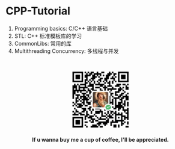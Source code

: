 # CPP-Tutorial



1. Programming basics: C/C++ 语言基础
2. STL: C++ 标准模板库的学习
3. CommonLibs: 常用的库
4. Multithreading Concurrency: 多线程与并发

&emsp;
<div align=center>
    <img src="./imgs/QRcode.png" width=150>
    <h4>If u wanna buy me a cup of coffee, I'll be appreciated.</h>
</div>